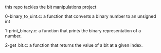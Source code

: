 this repo tackles the bit manipulations project

0-binary_to_uint.c: a function that converts a binary number to an unsigned int

1-print_binary.c:  a function that prints the binary representation of a number.

2-get_bit.c: a function that returns the value of a bit at a given index.

 
